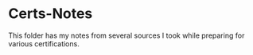 # Certs-Notes
This folder has my notes from several sources I took while preparing for various certifications.
